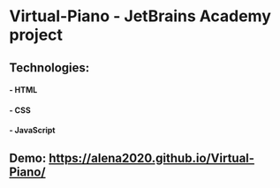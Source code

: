 # Virtual-Piano - JetBrains Academy project

## Technologies:
#### - HTML
#### - CSS 
#### - JavaScript

## Demo: https://alena2020.github.io/Virtual-Piano/
